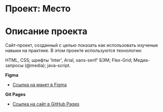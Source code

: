# Проект: Место

# Описание проекта
Сайт-проект, созданный с целью показать как использовать изученые навыки на практике. В этом проекте используются технологии:

 HTML, CSS;
 шрифты 'Inter', Arial, sans-serif'
 БЭМ;
 Flex-Grid;
 Медиа-запросы (@media);
 java-script.

**Figma**

* [Ссылка на макет в Figma](https://www.figma.com/file/2cn9N9jSkmxD84oJik7xL7/JavaScript.-Sprint-4?node-id=0%3A1)

**Git Pages**

* [Ссылка на сайт в GitHub Pages](https://github.com/DarkOneMind/mesto.git/index.html)

